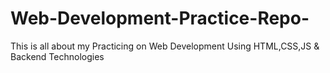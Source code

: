 # Web-Development-Practice-Repo-
This is  all about my Practicing on Web Development Using HTML,CSS,JS &amp; Backend Technologies
